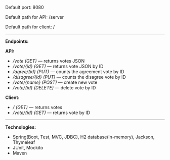 Default port: 8080

Default path for API: /server

Default path for client: /

----------

**Endpoints:**

**API:**

 - */vote (GET)* — returns votes JSON
 - */vote/{id} (GET)* — returns vote JSON by ID
 - */agree/{id} (PUT)* — counts the agreement vote by ID
 - */disagree/{id} (PUT)* — counts the disagree vote by ID
 - */vote/{name} (POST)* — create new vote
 - */vote/{id} (DELETE)* — delete vote by ID

**Client:**

 - */ (GET)* — returns votes
 - */vote/{id} (GET)* — returns vote by ID

----------

**Technologies:**

 - Spring(Boot, Test, MVC, JDBC), H2 database(in-memory), Jackson, Thymeleaf
 - JUnit, Mockito
 - Maven